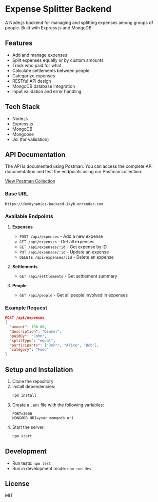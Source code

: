 # Expense Splitter Backend

A Node.js backend for managing and splitting expenses among groups of people. Built with Express.js and MongoDB.

## Features

- Add and manage expenses
- Split expenses equally or by custom amounts
- Track who paid for what
- Calculate settlements between people
- Categorize expenses
- RESTful API design
- MongoDB database integration
- Input validation and error handling

## Tech Stack

- Node.js
- Express.js
- MongoDB
- Mongoose
- Joi (for validation)

## API Documentation

The API is documented using Postman. You can access the complete API documentation and test the endpoints using our Postman collection:

[View Postman Collection](https://gist.github.com/lobhasap/031b979f577cb5d3f1eca86b6b7c9f59)

### Base URL

```
https://devdynamics-backend-ixyb.onrender.com
```

### Available Endpoints

1. **Expenses**
   - `POST /api/expenses` - Add a new expense
   - `GET /api/expenses` - Get all expenses
   - `GET /api/expenses/:id` - Get expense by ID
   - `PUT /api/expenses/:id` - Update an expense
   - `DELETE /api/expenses/:id` - Delete an expense

2. **Settlements**
   - `GET /api/settlements` - Get settlement summary

3. **People**
   - `GET /api/people` - Get all people involved in expenses

### Example Request

```json
POST /api/expenses
{
  "amount": 100.00,
  "description": "Dinner",
  "paidBy": "John",
  "splitType": "equal",
  "participants": ["John", "Alice", "Bob"],
  "category": "Food"
}
```

## Setup and Installation

1. Clone the repository
2. Install dependencies:
   ```bash
   npm install
   ```
3. Create a `.env` file with the following variables:
   ```
   PORT=3000
   MONGODB_URI=your_mongodb_uri
   ```
4. Start the server:
   ```bash
   npm start
   ```

## Development

- Run tests: `npm test`
- Run in development mode: `npm run dev`

## License

MIT 